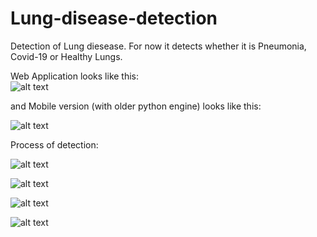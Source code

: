 # Lung-disease-detection
Detection of Lung diesease. For now it detects whether it is Pneumonia, Covid-19 or Healthy Lungs.

Web Application looks like this:  
![alt text](https://github.com/Suarez94/Lung-disease-detection/blob/master/images/webApp.png)  

and Mobile version (with older python engine) looks like this:  

![alt text](https://github.com/Suarez94/Lung-disease-detection/blob/master/images/mobileApp.png)  

Process of detection:  

![alt text](https://github.com/Suarez94/Lung-disease-detection/blob/master/images/4.png)    

![alt text](https://github.com/Suarez94/Lung-disease-detection/blob/master/images/5.png)  

![alt text](https://github.com/Suarez94/Lung-disease-detection/blob/master/images/6.png) 

![alt text](https://github.com/Suarez94/Lung-disease-detection/blob/master/images/7.png)  
